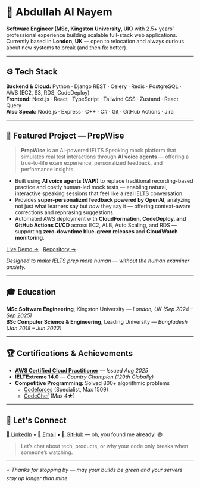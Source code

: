 # 👋 Abdullah Al Nayem

**Software Engineer (MSc, Kingston University, UK)** with 2.5+ years’ professional experience building scalable full-stack web applications.  
Currently based in **London, UK** — open to relocation and always curious about new systems to break (and then fix better).

---

## ⚙️ Tech Stack

**Backend & Cloud:** Python · Django REST · Celery · Redis · PostgreSQL · AWS (EC2, S3, RDS, CodeDeploy)  
**Frontend:** Next.js · React · TypeScript · Tailwind CSS · Zustand · React Query  
**Also Speak:** Node.js · Express · C++ · C# · Git · GitHub Actions · Jira

---

## 🚀 Featured Project — PrepWise

> **PrepWise** is an AI-powered IELTS Speaking mock platform that simulates real test interactions through **AI voice agents** — offering a true-to-life exam experience, personalized feedback, and performance insights.

- Built using **AI voice agents (VAPI)** to replace traditional recording-based practice and costly human-led mock tests — enabling natural, interactive speaking sessions that feel like a real IELTS conversation.  
- Provides **super-personalized feedback powered by OpenAI**, analyzing not just what learners say but *how* they say it — offering context-aware corrections and rephrasing suggestions.  
- Automated AWS deployment with **CloudFormation, CodeDeploy, and GitHub Actions CI/CD** across EC2, ALB, Auto Scaling, and RDS — supporting **zero-downtime blue-green releases** and **CloudWatch monitoring**.

[Live Demo →](https://prepwise.nayem.one) &nbsp; [Repository →](https://github.com/whonayem01/prepwise-architecture)

*Designed to make IELTS prep more human — without the human examiner anxiety.*

---

## 🎓 Education

**MSc Software Engineering**, Kingston University — *London, UK (Sep 2024 – Sep 2025)*  
**BSc Computer Science & Engineering**, Leading University — *Bangladesh (Jan 2018 – Jun 2022)*

---

## 🏆 Certifications & Achievements

- [**AWS Certified Cloud Practitioner**](https://www.credly.com/badges/3b29c2fe-90e4-43da-9231-8120b33c2954) — *Issued Aug 2025*  
- **IELTExtreme 14.0** — *Country Champion (129th Globally)*  
- **Competitive Programming:** Solved 800+ algorithmic problems  
  - [Codeforces](https://codeforces.com/profile/blacknerd) (Specialist, Max 1509)  
  - [CodeChef](https://www.codechef.com/users/blacknerd) (Max 4★)
 
---

## 🤝 Let's Connect

[💼 LinkedIn](https://www.linkedin.com/in/whonayem01) • [📧 Email](mailto:whonayem01@gmail.com) • [🐙 GitHub](https://github.com/whonayem01) — oh, you found me already! 😄  

> Let’s chat about tech, products, or why your code only breaks when someone’s watching.

---

⭐ *Thanks for stopping by — may your builds be green and your servers stay up longer than mine.*
